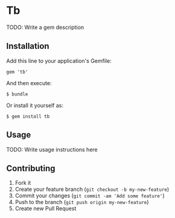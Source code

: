 # Tb

TODO: Write a gem description

## Installation

Add this line to your application's Gemfile:

    gem 'tb'

And then execute:

    $ bundle

Or install it yourself as:

    $ gem install tb

## Usage

TODO: Write usage instructions here

## Contributing

1. Fork it
2. Create your feature branch (`git checkout -b my-new-feature`)
3. Commit your changes (`git commit -am 'Add some feature'`)
4. Push to the branch (`git push origin my-new-feature`)
5. Create new Pull Request
